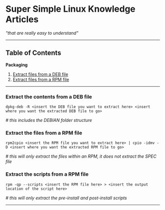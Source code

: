 # Super Simple Linux Knowledge Articles #
*"that are really easy to understand"*

---

## Table of Contents ##

**Packaging**
1. [Extract files from a DEB file](#extract-files-from-a-deb-file)
1. [Extract files from a RPM file](#extract-files-from-a-rpm-file)

---

### Extract the contents from a DEB file ###

```console
dpkg-deb -R <insert the DEB file you want to extract here> <insert where you want the extracted DEB file to go>
```
*# this includes the DEBIAN folder structure*

### Extract the files from a RPM file ###

```console
rpm2cpio <insert the RPM file you want to extract here> | cpio -idmv -D <insert where you want the extracted RPM file to go>
```
*# this will only extract the files within an RPM, it does not extract the SPEC file*

### Extract the scripts from a RPM file ###

```console
rpm -qp --scripts <insert the RPM file here> > <insert the output location of the script here>
```
*# this will only extract the pre-install and post-install scripts*

---
